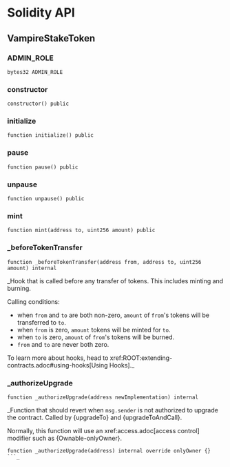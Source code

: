 # Solidity API

## VampireStakeToken

### ADMIN_ROLE

```solidity
bytes32 ADMIN_ROLE
```

### constructor

```solidity
constructor() public
```

### initialize

```solidity
function initialize() public
```

### pause

```solidity
function pause() public
```

### unpause

```solidity
function unpause() public
```

### mint

```solidity
function mint(address to, uint256 amount) public
```

### _beforeTokenTransfer

```solidity
function _beforeTokenTransfer(address from, address to, uint256 amount) internal
```

_Hook that is called before any transfer of tokens. This includes
minting and burning.

Calling conditions:

- when `from` and `to` are both non-zero, `amount` of ``from``'s tokens
will be transferred to `to`.
- when `from` is zero, `amount` tokens will be minted for `to`.
- when `to` is zero, `amount` of ``from``'s tokens will be burned.
- `from` and `to` are never both zero.

To learn more about hooks, head to xref:ROOT:extending-contracts.adoc#using-hooks[Using Hooks]._

### _authorizeUpgrade

```solidity
function _authorizeUpgrade(address newImplementation) internal
```

_Function that should revert when `msg.sender` is not authorized to upgrade the contract. Called by
{upgradeTo} and {upgradeToAndCall}.

Normally, this function will use an xref:access.adoc[access control] modifier such as {Ownable-onlyOwner}.

```solidity
function _authorizeUpgrade(address) internal override onlyOwner {}
```_

